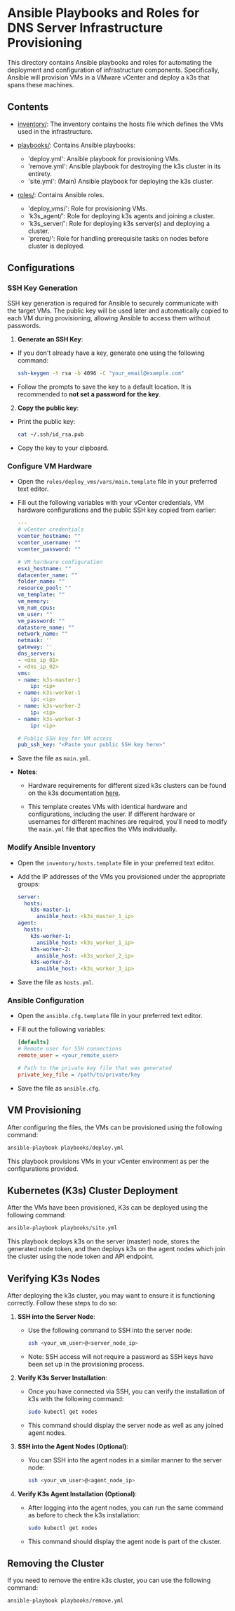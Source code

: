 # Ansible Playbooks and Roles for DNS Server Infrastructure Provisioning

This directory contains Ansible playbooks and roles for automating the deployment and configuration of infrastructure components. Specifically, Ansible will provision VMs in a VMware vCenter and deploy a k3s that spans these machines. 

## Contents

- [inventory/](./inventory/): The inventory contains the hosts file which defines the VMs used in the infrastructure.

- [playbooks/](./playbooks/): Contains Ansible playbooks:
    - 'deploy.yml': Ansible playbook for provisioning VMs.
    - 'remove.yml': Ansible playbook for destroying the k3s cluster in its entirety.
    - 'site.yml': (Main) Ansible playbook for deploying the k3s cluster.

- [roles/](./roles/): Contains Ansible roles.
    - 'deploy_vms/': Role for provisioning VMs.
    - 'k3s_agent/': Role for deploying k3s agents and joining a cluster.
    - 'k3s_server/': Role for deploying k3s server(s) and deploying a cluster.
    - 'prereq/': Role for handling prerequisite tasks on nodes before cluster is deployed.

## Configurations

### SSH Key Generation
SSH key generation is required for Ansible to securely communicate with the target VMs. The public key will be used later and automatically copied to each VM during provisioning, allowing Ansible to access them without passwords.

1. **Generate an SSH Key**:
- If you don't already have a key, generate one using the following command:

    ```bash
    ssh-keygen -t rsa -b 4096 -C "your_email@example.com"
    ```

- Follow the prompts to save the key to a default location. It is recommended to **not set a password for the key**. 

2. **Copy the public key**: 

- Print the public key:

    ```bash
    cat ~/.ssh/id_rsa.pub
    ```

- Copy the key to your clipboard.

### Configure VM Hardware

- Open the `roles/deploy_vms/vars/main.template` file in your preferred text editor.
- Fill out the following variables with your vCenter credentials, VM hardware configurations and the public SSH key copied from earlier:

    ```yaml
    ---
    # vCenter credentials
    vcenter_hostname: ""
    vcenter_username: ""
    vcenter_password: ""

    # VM hardware configuration
    esxi_hostname: ""
    datacenter_name: ""
    folder_name: ""
    resource_pool: ""
    vm_template: ""
    vm_memory: 
    vm_num_cpus: 
    vm_user: ""
    vm_password: ""
    datastore_name: ""
    network_name: ""
    netmask: ''
    gateway: ''
    dns_servers:
    - <dns_ip_01>
    - <dns_ip_02>
    vms:
    - name: k3s-master-1
        ip: <ip>
    - name: k3s-worker-1
        ip: <ip>
    - name: k3s-worker-2
        ip: <ip>
    - name: k3s-worker-3
        ip: <ip>

    # Public SSH key for VM access
    pub_ssh_key: "<Paste your public SSH key here>"
    ```

- Save the file as `main.yml`.

- **Notes**: 

    - Hardware requirements for different sized k3s clusters can be found on the k3s documentation [here](https://docs.k3s.io/installation/requirements?os=rhel).

    - This template creates VMs with identical hardware and configurations, including the user. If different hardware or usernames for different machines are required, you'll need to modify the `main.yml` file that specifies the VMs individually.

### Modify Ansible Inventory

- Open the `inventory/hosts.template` file in your preferred text editor.
- Add the IP addresses of the VMs you provisioned under the appropriate groups:

    ```yaml
    server:
      hosts:
        k3s-master-1:
          ansible_host: <k3s_master_1_ip>
    agent:
      hosts:
        k3s-worker-1:
          ansible_host: <k3s_worker_1_ip>
        k3s-worker-2:
          ansible_host: <k3s_worker_2_ip>
        k3s-worker-3:
          ansible_host: <k3s_worker_3_ip>
    ```

- Save the file as `hosts.yml`.

### Ansible Configuration
- Open the `ansible.cfg.template` file in your preferred text editor.
- Fill out the following variables:

    ```ini
    [defaults]
    # Remote user for SSH connections
    remote_user = <your_remote_user>

    # Path to the private key file that was generated
    private_key_file = /path/to/private/key
    ```
    
- Save the file as `ansible.cfg`.

## VM Provisioning

After configuring the files, the VMs can be provisioned using the following command:

```bash
ansible-playbook playbooks/deploy.yml
```

This playbook provisions VMs in your vCenter environment as per the configurations provided.

## Kubernetes (K3s) Cluster Deployment

After the VMs have been provisioned, K3s can be deployed using the following command:

```bash
ansible-playbook playbooks/site.yml
```

This playbook deploys k3s on the server (master) node, stores the generated node token, and then deploys k3s on the agent nodes which join the cluster using the node token and API endpoint.

## Verifying K3s Nodes

After deploying the k3s cluster, you may want to ensure it is functioning correctly. Follow these steps to do so:

1. **SSH into the Server Node**:
    - Use the following command to SSH into the server node:

        ```bash
        ssh <your_vm_user>@<server_node_ip>
        ```

    - Note: SSH access will not require a password as SSH keys have been set up in the provisioning process.
    
2. **Verify K3s Server Installation**:
    - Once you have connected via SSH, you can verify the installation of k3s with the following command:

        ```bash
        sudo kubectl get nodes
        ```

    - This command should display the server node as well as any joined agent nodes.

3. **SSH into the Agent Nodes (Optional)**:
    - You can SSH into the agent nodes in a similar manner to the server node:

        ```bash
        ssh <your_vm_user>@<agent_node_ip>
        ```

4. **Verify K3s Agent Installation (Optional)**:
    - After logging into the agent nodes, you can run the same command as before to check the k3s installation:

        ```bash
        sudo kubectl get nodes
        ```

    - This command should display the agent node is part of the cluster.

## Removing the Cluster

If you need to remove the entire k3s cluster, you can use the following command:

```bash
ansible-playbook playbooks/remove.yml
```